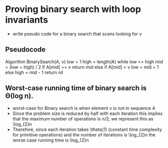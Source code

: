 # Proving binary search with loop invariants
-  write pseudo code for a binary search that scans looking for v

## Pseudocode
Algorithm BinarySearch(A, v)
    low = 1
    high = length(A)
    while low <= high
        mid = (low + high) / 2
        if A[mid] == v
            return mid
        else if A[mid] < v
            low = mid + 1
        else
            high = mid - 1
    return nil


## Worst-case running time of binary search is Θ(log n).
- worst-case for Binary search is when element v is not in sequence A
- Since the problem size is reduced by half with each iteration this implies that the maximum number of operations is n/2; we represent this as \log_{2}n
- Therefore, since each iteration takes \theta(1) (constant time complexity for primitive operations) and the number of iterations is \log_{2}n the worse case running time is \log_{2}n
